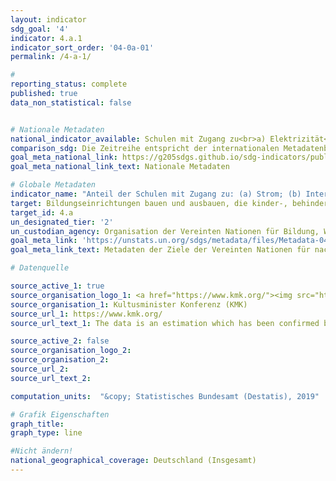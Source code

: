 ```yaml
---
layout: indicator
sdg_goal: '4'
indicator: 4.a.1
indicator_sort_order: '04-0a-01'
permalink: /4-a-1/

#
reporting_status: complete
published: true
data_non_statistical: false


# Nationale Metadaten
national_indicator_available: Schulen mit Zugang zu<br>a) Elektrizität<br>b) Internet für pädagogische Zwecke<br>c) Computer für pädagogische Zwecke<br>d) Infrastruktur und Materialien für Studierende mit Behinderung<br>e) Trinkwasser<br>f) geschlechterspezifische, grundlegende sanitäre Anlagen<br>g) grundlegender Ausstattung zum Händewaschen (gemäß der WASH Indikator-Definition)
comparison_sdg: Die Zeitreihe entspricht der internationalen Metadatenbeschreibung.
goal_meta_national_link: https://g205sdgs.github.io/sdg-indicators/public/MetaDe/4.a.1.pdf
goal_meta_national_link_text: Nationale Metadaten

# Globale Metadaten
indicator_name: "Anteil der Schulen mit Zugang zu: (a) Strom; (b) Internet für Unterrichtszwecke; (c) Computern für Unterrichtszwecke; (d) angepasste Infrastruktur und Materialien für Schüler mit Behinderungen; (e) Trinkwasser; (f) geschlechterspezifischen sanitären Anlagen und (g) grundlegender Ausstattung zum Händewaschen (gemäß den WASH-Indikator-Definitionen)"
target: Bildungseinrichtungen bauen und ausbauen, die kinder-, behinderten- und geschlechtergerecht sind und eine sichere, gewaltfreie, inklusive und effektive Lernumgebung für alle bieten
target_id: 4.a
un_designated_tier: '2'
un_custodian_agency: Organisation der Vereinten Nationen für Bildung, Wissenschaft und Kultur - Statistische Behörde (UNESCO-UIS)
goal_meta_link: 'https://unstats.un.org/sdgs/metadata/files/Metadata-04-0A-01.pdf'
goal_meta_link_text: Metadaten der Ziele der Vereinten Nationen für nachhaltige Entwicklung

# Datenquelle

source_active_1: true
source_organisation_logo_1: <a href="https://www.kmk.org/"><img src="https://g205sdgs.github.io/sdg-indicators/public/logos/kmk.png" alt="Logo KMK" /></a>
source_organisation_1: Kultusminister Konferenz (KMK)
source_url_1: https://www.kmk.org/
source_url_text_1: The data is an estimation which has been confirmed by the Standing Conference of the Ministers of Education and Cultural Affairs of the Länder in the Federal Republic of Germany (KMK)

source_active_2: false
source_organisation_logo_2:
source_organisation_2:
source_url_2:
source_url_text_2:

computation_units:  "&copy; Statistisches Bundesamt (Destatis), 2019"

# Grafik Eigenschaften
graph_title:
graph_type: line

#Nicht ändern!
national_geographical_coverage: Deutschland (Insgesamt)
---
```

